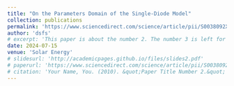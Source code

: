 ```yaml
---
title: "On the Parameters Domain of the Single-Diode Model"
collection: publications
permalink: 'https://www.sciencedirect.com/science/article/pii/S0038092X24004134'
author: 'dsfs'
# excerpt: 'This paper is about the number 2. The number 3 is left for future work.'
date: 2024-07-15
venue: 'Solar Energy'
# slidesurl: 'http://academicpages.github.io/files/slides2.pdf'
# paperurl: 'https://www.sciencedirect.com/science/article/pii/S0038092X24004134'
# citation: 'Your Name, You. (2010). &quot;Paper Title Number 2.&quot; <i>Journal 1</i>. 1(2).'
---
```


<!-- The contents above will be part of a list of publications, if the user clicks the link for the publication than the contents of section will be rendered as a full page, allowing you to provide more information about the paper for the reader. When publications are displayed as a single page, the contents of the above "citation" field will automatically be included below this section in a smaller font.

Abstract
-------

The current–voltage (I–V) curves of solar photovoltaic (PV) systems have been widely used as a tool to determine their electrical operation. Usually, I–V curves are described employing three cardinal points: the short-circuit point \\( I_\mathrm{sc} \\), the open-circuit point , and the maximum power point . In this context, to study the I–V curves, the single-diode model (SDM) is often used. In this manuscript, we present a practical approach for determining the parameters domain of the SDM given a set of cardinal points. An in-depth mathematical analysis showed that the SDM must satisfy the following inequalities and . Then, it is possible to implicitly represent the SDM by a single parameter and, consequently, to determine its domain. For this purpose, a fast open-source computational algorithm for the single parameter domain of the SDM is presented. The algorithm has been computer-tested using synthetically generated maximum power points which are processed in about one minute of the CPU time on a standard laptop computer. Moreover, as practical applications, the databases from the California Energy Commission and the NREL are analyzed using the presented algorithm. -->



